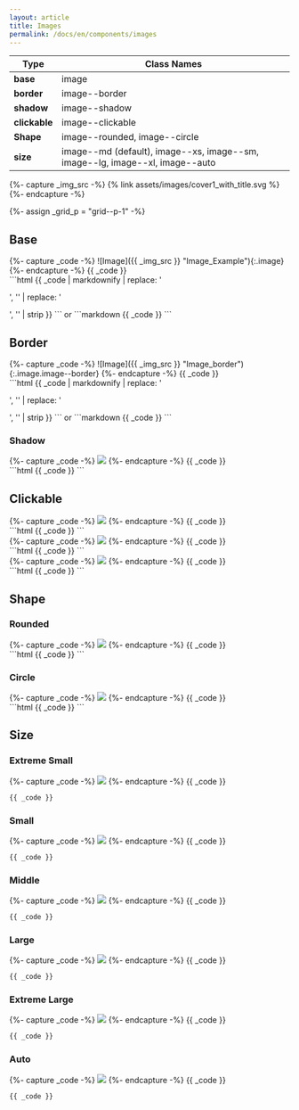 ```yaml
---
layout: article
title: Images
permalink: /docs/en/components/images
---
```


| Type | Class Names |
| ---- | ---- |
| **base**  | image |
| **border**  | image\-\-border |
| **shadow**  | image\-\-shadow |
| **clickable**  | image\-\-clickable |
| **Shape**  | image\-\-rounded, image\-\-circle |
| **size**  | image\-\-md (default), image\-\-xs, image\-\-sm, image\-\-lg, image\-\-xl, image\-\-auto |

<!-- ============== -->
{%- capture _img_src -%}
{% link assets/images/cover1_with_title.svg %}
{%- endcapture -%}
<!-- ============== -->
{%- assign _grid_p = "grid--p-1" -%}
<!-- ============== -->

## Base

<div class="grid {{ _grid_p }}">
<div class="cell cell--sm-12 cell--4" markdown="1">
{%- capture _code -%}
![Image]({{ _img_src }} "Image_Example"){:.image}
{%- endcapture -%}
{{ _code }}
</div>
<div class="cell cell--sm-12 cell--auto" markdown="1">
```html
{{ _code | markdownify | replace: '<p>', '' | replace: '</p>', '' | strip }}
```
or
```markdown
{{ _code }}
```
</div>
</div>

## Border

<div class="grid {{ _grid_p }}">
<div class="cell cell--sm-12 cell--4" markdown="1">
{%- capture _code -%}
![Image]({{ _img_src }} "Image_border"){:.image.image--border}
{%- endcapture -%}
{{ _code }}
</div>
<div class="cell cell--sm-12 cell--auto" markdown="1">
```html
{{ _code | markdownify | replace: '<p>', '' | replace: '</p>', '' | strip }}
```
or
```markdown
{{ _code }}
```
</div>
</div>

### Shadow

<div class="grid {{ _grid_p }}">
<div class="cell cell--sm-12 cell--4" markdown="1">
{%- capture _code -%}
<img class="image image--shadow" src="{{ _img_src }}"/>
{%- endcapture -%}
{{ _code }}
</div>
<div class="cell cell--sm-12 cell--auto" markdown="1">
```html
{{ _code }}
```
</div>
</div>

## Clickable

<div class="grid {{ _grid_p }}">
<div class="cell cell--sm-12 cell--4" markdown="1">
{%- capture _code -%}
<img class="image image--clickable" src="{{ _img_src }}"/>
{%- endcapture -%}
{{ _code }}
</div>
<div class="cell cell--sm-12 cell--auto" markdown="1">
```html
{{ _code }}
```
</div>
</div>

<!-- ================ -->

<div class="grid {{ _grid_p }}">
<div class="cell cell--sm-12 cell--4" markdown="1">
{%- capture _code -%}
<img class="image image--border image--clickable" src="{{ _img_src }}"/>
{%- endcapture -%}
{{ _code }}
</div>
<div class="cell cell--sm-12 cell--auto" markdown="1">
```html
{{ _code }}
```
</div>
</div>

<!-- ================ -->

<div class="grid {{ _grid_p }}">
<div class="cell cell--sm-12 cell--4" markdown="1">
{%- capture _code -%}
<img class="image image--shadow image--clickable" src="{{ _img_src }}"/>
{%- endcapture -%}
{{ _code }}
</div>
<div class="cell cell--sm-12 cell--auto" markdown="1">
```html
{{ _code }}
```
</div>
</div>

## Shape

### Rounded

<div class="grid {{ _grid_p }}">
<div class="cell cell--sm-12 cell--4" markdown="1">
{%- capture _code -%}
<img class="image image--border image--rounded image--clickable" src="{{ _img_src }}"/>
{%- endcapture -%}
{{ _code }}
</div>
<div class="cell cell--sm-12 cell--auto" markdown="1">
```html
{{ _code }}
```
</div>
</div>

### Circle

<div class="grid {{ _grid_p }}">
<div class="cell cell--sm-12 cell--4" markdown="1">
{%- capture _code -%}
<img class="image image--border image--circle image--clickable" src="{{ _img_src }}"/>
{%- endcapture -%}
{{ _code }}
</div>
<div class="cell cell--sm-12 cell--auto" markdown="1">
```html
{{ _code }}
```
</div>
</div>

## Size

### Extreme Small

<!-- ============== -->
{%- capture _code -%}
<img class="image image--xs image--border" src="{{ _img_src }}"/>
{%- endcapture -%}
{{ _code }}
```html
{{ _code }}
```
<!-- ============== -->

### Small

<!-- ============== -->
{%- capture _code -%}
<img class="image image--sm image--border" src="{{ _img_src }}"/>
{%- endcapture -%}
{{ _code }}
```html
{{ _code }}
```
<!-- ============== -->

### Middle

<!-- ============== -->
{%- capture _code -%}
<img class="image image--md image--border" src="{{ _img_src }}"/>
{%- endcapture -%}
{{ _code }}
```html
{{ _code }}
```
<!-- ============== -->

### Large

<!-- ============== -->
{%- capture _code -%}
<img class="image image--lg image--border" src="{{ _img_src }}"/>
{%- endcapture -%}
{{ _code }}
```html
{{ _code }}
```
<!-- ============== -->

### Extreme Large

<!-- ============== -->
{%- capture _code -%}
<img class="image image--xl image--border" src="{{ _img_src }}"/>
{%- endcapture -%}
{{ _code }}
```html
{{ _code }}
```
<!-- ============== -->

### Auto

<!-- ============== -->
{%- capture _code -%}
<img class="image image--auto image--border" src="{{ _img_src }}"/>
{%- endcapture -%}
{{ _code }}
```html
{{ _code }}
```
<!-- ============== -->
